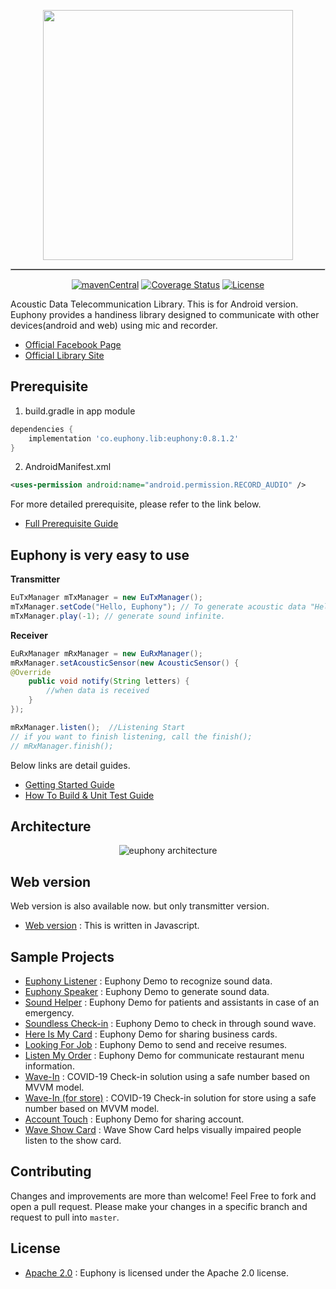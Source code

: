 <p align='center'><img src='https://github.com/designe/euphony/raw/master/assets/euphony_logo.png' width='400px' /></p>
<hr style='border-style:inset; border-width:0.5px'/>
<p align='center'>
    <a href = 'https://search.maven.org/artifact/co.euphony.lib/euphony'><img src='https://maven-badges.herokuapp.com/maven-central/co.euphony.lib/euphony/badge.svg' alt='mavenCentral'/></a> <a href = 'https://coveralls.io/github/designe/euphony?branch=master'><img src='https://coveralls.io/repos/github/designe/euphony/badge.svg?branch=master' alt='Coverage Status'/></a> <a href = 'https://opensource.org/licenses/Apache-2.0'><img src='https://img.shields.io/badge/License-Apache%202.0-blue.svg' alt='License'/></a>
</p>

Acoustic Data Telecommunication Library. This is for Android version.
Euphony provides a handiness library designed to communicate with other devices(android and web) using mic and recorder.

- [Official Facebook Page](https://www.facebook.com/euphonyproject)
- [Official Library Site](https://dev.jbear.co/euphony)

## Prerequisite

1. build.gradle in app module

```gradle
dependencies {
    implementation 'co.euphony.lib:euphony:0.8.1.2'
}
```

2. AndroidManifest.xml

```xml
<uses-permission android:name="android.permission.RECORD_AUDIO" />
```

For more detailed prerequisite, please refer to the link below.

- [Full Prerequisite Guide](PREREQUISITE.md)

## Euphony is very easy to use

**Transmitter**

```java
EuTxManager mTxManager = new EuTxManager();
mTxManager.setCode("Hello, Euphony"); // To generate acoustic data "Hello, Euphony"
mTxManager.play(-1); // generate sound infinite.
```

**Receiver**

```java
EuRxManager mRxManager = new EuRxManager();
mRxManager.setAcousticSensor(new AcousticSensor() {
@Override
    public void notify(String letters) {
        //when data is received
    }
});

mRxManager.listen();  //Listening Start
// if you want to finish listening, call the finish();
// mRxManager.finish();

```

Below links are detail guides.

- [Getting Started Guide](GETTING_STARTED.md)
- [How To Build & Unit Test Guide](HOWTOBUILD.md)

## Architecture

<p align='center'> <img src='https://github.com/euphony-io/euphony/raw/master/assets/euphony_architecture.png' alt='euphony architecture'> </p>

## Web version

Web version is also available now. but only transmitter version.

- [Web version](https://github.com/euphony-io/euphony.js) : This is written in Javascript.

## Sample Projects

- [Euphony Listener](https://github.com/euphony-io/euphony-listener) : Euphony Demo to recognize sound data.
- [Euphony Speaker](https://github.com/euphony-io/euphony-speaker) : Euphony Demo to generate sound data.
- [Sound Helper](https://github.com/euphony-io/sound-helper) : Euphony Demo for patients and assistants in case of an emergency.
- [Soundless Check-in](https://github.com/euphony-io/soundless-check-in) : Euphony Demo to check in through sound wave.
- [Here Is My Card](https://github.com/euphony-io/here-is-my-card) : Euphony Demo for sharing business cards.
- [Looking For Job](https://github.com/euphony-io/looking-for-job) : Euphony Demo to send and receive resumes.
- [Listen My Order](https://github.com/euphony-io/listen-my-order) : Euphony Demo for communicate restaurant menu information.
- [Wave-In](https://github.com/euphony-io/wave-in-speaker) : COVID-19 Check-in solution using a safe number based on MVVM model.
- [Wave-In (for store)](https://github.com/euphony-io/wave-in-listener) : COVID-19 Check-in solution for store using a safe number based on MVVM model.
- [Account Touch](https://github.com/euphony-io/account-touch) : Euphony Demo for sharing account.
- [Wave Show Card](https://github.com/euphony-io/wave-show-card) : Wave Show Card helps visually impaired people listen to the show card.

## Contributing

Changes and improvements are more than welcome! Feel Free to fork and open a pull request. Please make your changes in a specific branch and request to pull into `master`.

## License

- [Apache 2.0](https://github.com/euphony-io/euphony/blob/master/LICENSE) : Euphony is licensed under the Apache 2.0 license.

